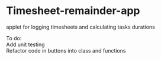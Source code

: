 # Timesheet-remainder-app
applet for logging timesheets and calculating tasks durations

To do:  
Add unit testing  
Refactor code in buttons into class and functions
